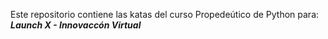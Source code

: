 Este repositorio contiene las katas del curso Propedeútico de Python para:
***Launch X - Innovaccón Virtual***

